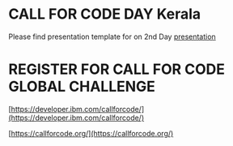 # CALL FOR CODE DAY Kerala


Please find presentation template for on 2nd Day [presentation](https://github.com/IBMDevConnect/callforcodekerala/blob/master/Hackathon%20Presentation%20Template%20-%20CFC%20Kerala.pptx)



# REGISTER FOR CALL FOR CODE GLOBAL CHALLENGE

[https://developer.ibm.com/callforcode/](https://developer.ibm.com/callforcode/)

[https://callforcode.org/](https://callforcode.org/)
